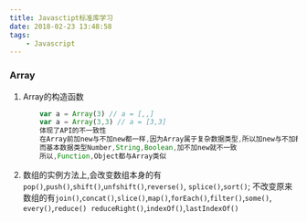 ```yaml
---
title: Javasctipt标准库学习
date: 2018-02-23 13:48:58
tags:
    - Javascript
---
```

### Array

1.  Array的构造函数
    ```JavaScript
        var a = Array(3) // a = [,,]
        var a = Array(3,3) // a = [3,3]
        体现了API的不一致性
        在Array前加new与不加new都一样,因为Array属于复杂数据类型,所以加new与不加都一样效果,
        而基本数据类型Number,String,Boolean,加不加new就不一致
        所以,Function,Object都与Array类似
    ```
2. 数组的实例方法上,会改变数组本身的有`pop()`,`push()`,`shift()`,`unfshift()`,`reverse()`,
    `splice()`,`sort()`;
    不改变原来数组的有`join()`,`concat()`,`slice()`,`map()`,`forEach()`,`filter()`,`some()`,
    `every()`,`reduce() reduceRight()`,`indexOf()`,`lastIndexOf()`